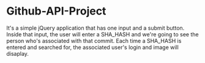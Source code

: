 # Github-API-Project
It's a simple jQuery application that has one input and a submit button. Inside that input, the user will enter a SHA_HASH and we're going to see the person who's associated with that commit.
Each time a SHA_HASH is entered and searched for, the associated user's login and image will disaplay.
